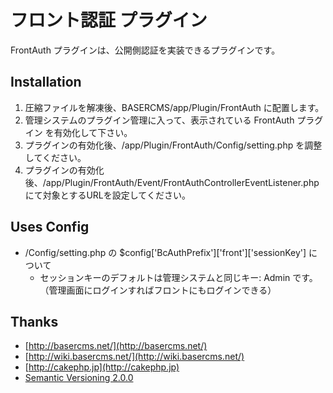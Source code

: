 # フロント認証 プラグイン

FrontAuth プラグインは、公開側認証を実装できるプラグインです。


## Installation

1. 圧縮ファイルを解凍後、BASERCMS/app/Plugin/FrontAuth に配置します。
2. 管理システムのプラグイン管理に入って、表示されている FrontAuth プラグイン を有効化して下さい。
3. プラグインの有効化後、/app/Plugin/FrontAuth/Config/setting.php を調整してください。
4. プラグインの有効化後、/app/Plugin/FrontAuth/Event/FrontAuthControllerEventListener.php にて対象とするURLを設定してください。


## Uses Config

- /Config/setting.php の $config['BcAuthPrefix']['front']['sessionKey'] について
    - セッションキーのデフォルトは管理システムと同じキー: Admin です。（管理画面にログインすればフロントにもログインできる）


## Thanks

- [http://basercms.net/](http://basercms.net/)
- [http://wiki.basercms.net/](http://wiki.basercms.net/)
- [http://cakephp.jp](http://cakephp.jp)
- [Semantic Versioning 2.0.0](http://semver.org/lang/ja/)
